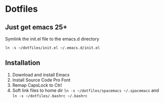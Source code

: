 # Dotfiles

## Just get emacs 25+ ##
Symlink the init.el file to the emacs.d directory

`ln -s ~/dotfiles/init.el ~/.emacs.d/init.el`

## Installation ##
1. Download and install Emacs
2. Install Source Code Pro Font
3. Remap CapsLock to Ctrl
4. Soft link files to home dir `ln -s ~/dotfiles/spacemacs ~/.spacemacs` and `ln -s ~/dotfiles/.bashrc ~/.bashrc`

